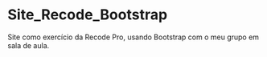 # Site_Recode_Bootstrap
Site como exercício da Recode Pro, usando Bootstrap com o meu grupo em sala de aula.
